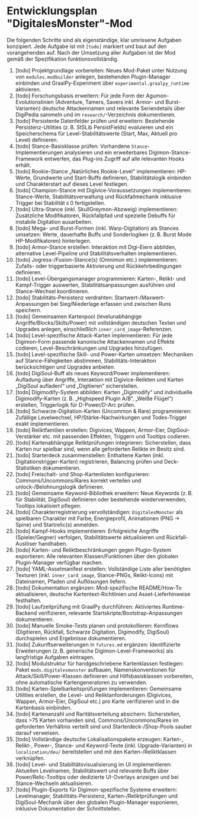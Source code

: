 # Entwicklungsplan "DigitalesMonster"-Mod

Die folgenden Schritte sind als eigenständige, klar umrissene Aufgaben konzipiert. Jede Aufgabe ist mit `[todo]` markiert und baut auf den vorangehenden auf. Nach der Umsetzung aller Aufgaben ist der Mod gemäß der Spezifikation funktionsvollständig.

1. [todo] Projektgrundlage vorbereiten: Neues Mod-Paket unter Nutzung von `modules.modbuilder` anlegen, bestehenden Plugin-Manager einbinden und GraalPy-Experiment über `experimental.graalpy_runtime` aktivieren.
2. [todo] Forschungsbasis erweitern: Für jede Form der Agumon-Evolutionslinien (Adventure, Tamers, Savers inkl. Armor- und Burst-Varianten) deutsche Attackennamen und relevante Seriendetails über DigiPedia sammeln und im `research/`-Verzeichnis dokumentieren.
3. [todo] Persistente Datenfelder prüfen und erweitern: Bestehende Persistenz-Utilities (z. B. StSLib PersistFields) evaluieren und ein Speicherschema für Level-Stabilitätswerte (Start, Max, Aktuell pro Level) definieren.
4. [todo] Stance-Basisklasse prüfen: Vorhandene `Stance`-Implementierungen analysieren und ein erweiterbares Digimon-Stance-Framework entwerfen, das Plug-ins Zugriff auf alle relevanten Hooks erhält.
5. [todo] Rookie-Stance „Natürliches Rookie-Level" implementieren: HP-Werte, Grundwerte und Start-Buffs definieren, Stabilitätslogik einbinden und Charakterstart auf dieses Level festlegen.
6. [todo] Champion-Stance mit Digivice-Voraussetzungen implementieren: Stance-Werte, Stabilitätsverwaltung und Rückfallmechanik inklusive Trigger bei Stabilität ≤ 0 fertigstellen.
7. [todo] Ultra-Stance (inkl. SkullGreymon-Abzweig) implementieren: Zusätzliche Modifikatoren, Rückfallpfad und spezielle Debuffs für instabile Digitation ausarbeiten.
8. [todo] Mega- und Burst-Formen (inkl. Warp-Digitation) als Stances umsetzen: Werte, dauerhafte Buffs und Sonderlogiken (z. B. Burst Mode HP-Modifikatoren) hinterlegen.
9. [todo] Armor-Stance erstellen: Interaktion mit Digi-Eiern abbilden, alternative Level-Pipeline und Stabilitätsverhalten implementieren.
10. [todo] Jogress-/Fusion-Stance(s) (Omnimon etc.) implementieren: Zufalls- oder triggerbasierte Aktivierung und Rückkehrbedingungen definieren.
11. [todo] Level-Übergangsmanager programmieren: Karten-, Relikt- und Kampf-Trigger auswerten, Stabilitätsanpassungen ausführen und Stance-Wechsel koordinieren.
12. [todo] Stabilitäts-Persistenz verdrahten: Startwert-/Maxwert-Anpassungen bei Sieg/Niederlage erfassen und zwischen Runs speichern.
13. [todo] Gemeinsamen Kartenpool (levelunabhängige Angriffe/Blocks/Skills/Power) mit vollständigen deutschen Texten und Upgrades anlegen, einschließlich `inner_card_image`-Referenzen.
14. [todo] Level-spezifische Attack-Karten implementieren: Für jede Digimon-Form passende kanonische Attackennamen und Effekte codieren, Level-Beschränkungen und Upgrades hinzufügen.
15. [todo] Level-spezifische Skill- und Power-Karten umsetzen: Mechaniken auf Stance-Fähigkeiten abstimmen, Stabilitäts-Interaktion berücksichtigen und Upgrades anbieten.
16. [todo] DigiSoul-Buff als neues Keyword/Power implementieren: Aufladung über Angriffe, Interaktion mit Digivice-Relikten und Karten „DigiSoul aufladen!“ und „Digitieren“ sicherstellen.
17. [todo] Digimodify-System abbilden: Karten „Digimodify“ und individuelle Digimodify-Karten (z. B. „Highspeed Plugin A/B“, „Weiße Flügel“) erstellen, Triggerlogik für D-Power/D-Arc prüfen.
18. [todo] Schwarze-Digitation-Karten (Uncommon & Rare) programmieren: Zufällige Levelwechsel, HP/Stärke-Nachwirkungen und Todes-Trigger exakt implementieren.
19. [todo] Reliktfamilien erstellen: Digivices, Wappen, Armor-Eier, DigiSoul-Verstärker etc. mit passenden Effekten, Triggern und Tooltips codieren.
20. [todo] Kartenabhängige Reliktprüfungen integrieren: Sicherstellen, dass Karten nur spielbar sind, wenn alle geforderten Relikte im Besitz sind.
21. [todo] Starterdeck zusammenstellen: Enthaltene Karten (inkl. Digitationstrigger-Karten) registrieren, Balancing prüfen und Deck-Statistiken dokumentieren.
22. [todo] Freischalt- und Shop-Kartenlisten konfigurieren: Commons/Uncommons/Rares korrekt verteilen und unlock-/Belohnungslogik definieren.
23. [todo] Gemeinsame Keyword-Bibliothek erweitern: Neue Keywords (z. B. für Stabilität, DigiSoul) definieren oder bestehende wiederverwenden, Tooltips lokalisiert pflegen.
24. [todo] Charakterregistrierung vervollständigen: `DigitalesMonster` als spielbaren Charakter mit Farbe, Energieprofil, Animationen (PNG → Spine) und Startrelic(s) anmelden.
25. [todo] Kampf-Hooks implementieren: Erfolgreiche Angriffe (Spieler/Gegner) verfolgen, Stabilitätswerte aktualisieren und Rückfall-Auslöser handhaben.
26. [todo] Karten- und Reliktbeschränkungen gegen Plugin-System exportieren: Alle relevanten Klassen/Funktionen über den globalen Plugin-Manager verfügbar machen.
27. [todo] YAML-Assetmanifest erstellen: Vollständige Liste aller benötigten Texturen (inkl. `inner_card_image`, Stance-PNGs, Relikt-Icons) mit Dateinamen, Pfaden und Auflösungen liefern.
28. [todo] Dokumentation ergänzen: Mod-spezifische README/How-To aktualisieren, deutsche Kartentext-Richtlinien und Asset-Lieferhinweise festhalten.
29. [todo] Laufzeitprüfung mit GraalPy durchführen: Aktiviertes Runtime-Backend verifizieren, relevante Startskripte/Bootstrap-Anpassungen dokumentieren.
30. [todo] Manuelle Smoke-Tests planen und protokollieren: Kernflows (Digitieren, Rückfall, Schwarze Digitation, Digimodify, DigiSoul) durchspielen und Ergebnisse dokumentieren.
31. [todo] Zukunftserweiterungen in `futures.md` ergänzen: Identifizierte Erweiterungen (z. B. generische Digimon-Level-Frameworks) als langfristige Aufgaben eintragen.
32. [todo] Modulstruktur für handgeschriebene Kartenklassen festlegen: Paket `mods.digitalesmonster` aufbauen, Namenskonventionen für Attack/Skill/Power-Klassen definieren und Hilfsbasisklassen vorbereiten, ohne automatische Kartengeneratoren zu verwenden.
33. [todo] Karten-Spielbarkeitsprüfungen implementieren: Gemeinsame Utilities erstellen, die Level- und Reliktanforderungen (Digivices, Wappen, Armor-Eier, DigiSoul etc.) pro Karte verifizieren und in die Kartenbasis einbinden.
34. [todo] Kartenanzahl und Raritätsverteilung absichern: Sicherstellen, dass >75 Karten vorhanden sind, Commons/Uncommons/Rares im geforderten Verhältnis verteilt sind und Starterdeck-/Shop-Pools sauber darauf verweisen.
35. [todo] Vollständige deutsche Lokalisationspakete erzeugen: Karten-, Relikt-, Power-, Stance- und Keyword-Texte (inkl. Upgrade-Varianten) in `localization/deu/` bereitstellen und mit den Karten-/Reliktklassen verknüpfen.
36. [todo] Level- und Stabilitätsvisualisierung im UI implementieren: Aktuellen Levelnamen, Stabilitätswert und relevante Buffs über Power/Relic-Tooltips oder dedizierte UI-Overlays anzeigen und bei Stance-Wechseln aktualisieren.
37. [todo] Plugin-Exports für Digimon-spezifische Systeme erweitern: Levelmanager, Stabilitäts-Persistenz, Karten-/Reliktprüfungen und DigiSoul-Mechanik über den globalen Plugin-Manager exponieren, inklusive Dokumentation der Schnittstellen.
